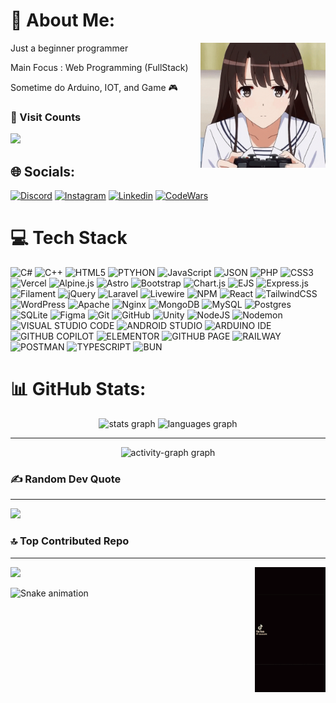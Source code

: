 
# 💫 About Me:

<img align="right" height="200" src="./img/Katou Megumi Cute GIF - Katou Megumi Cute Anime - Discover & Share GIFs.gif"  />

Just a beginner programmer

Main Focus : Web Programming (FullStack)

Sometime do Arduino, IOT, and Game 🎮

### 👀 Visit Counts

![](https://komarev.com/ghpvc/?username=Fazdagam628&color=blue&style=plastic&abbreviated=true)



## 🌐 Socials:

[![Discord](https://img.shields.io/badge/Discord-5865F2?style=for-the-badge&logo=discord&logoColor=white)](https://discord.gg/https://discordapp.com/users/fazdagam628) [![Instagram](https://img.shields.io/badge/Instagram-E4405F?style=for-the-badge&logo=instagram&logoColor=white)](https://instagram.com/fauzan.dani.963) [![Linkedin](https://img.shields.io/badge/LinkedIn-0077B5?style=for-the-badge&logo=linkedin&logoColor=white)](fauzan-mas-ud-ramadhani-0bb105317) [![CodeWars](https://img.shields.io/badge/Codewars-B1361E?style=for-the-badge&logo=Codewars&logoColor=white)](https://www.codewars.com/users/Fazdagam628)
# 💻 Tech Stack

![C#](https://img.shields.io/badge/c%23-%23239120.svg?style=for-the-badge&logo=csharp&logoColor=white) ![C++](https://img.shields.io/badge/c++-%2300599C.svg?style=for-the-badge&logo=c%2B%2B&logoColor=white) ![HTML5](https://img.shields.io/badge/html5-%23E34F26.svg?style=for-the-badge&logo=html5&logoColor=white) ![PTYHON](https://img.shields.io/badge/Python-FFD43B?style=for-the-badge&logo=python&logoColor=blue) ![JavaScript](https://img.shields.io/badge/javascript-%23323330.svg?style=for-the-badge&logo=javascript&logoColor=%23F7DF1E) ![JSON](https://img.shields.io/badge/json-5E5C5C?style=for-the-badge&logo=json&logoColor=white) ![PHP](https://img.shields.io/badge/php-%23777BB4.svg?style=for-the-badge&logo=php&logoColor=white) ![CSS3](https://img.shields.io/badge/css3-%231572B6.svg?style=for-the-badge&logo=css3&logoColor=white) ![Vercel](https://img.shields.io/badge/vercel-%23000000.svg?style=for-the-badge&logo=vercel&logoColor=white) ![Alpine.js](https://img.shields.io/badge/alpinejs-white.svg?style=for-the-badge&logo=alpinedotjs&logoColor=%238BC0D0) ![Astro](https://img.shields.io/badge/astro-%232C2052.svg?style=for-the-badge&logo=astro&logoColor=white) ![Bootstrap](https://img.shields.io/badge/bootstrap-%238511FA.svg?style=for-the-badge&logo=bootstrap&logoColor=white) ![Chart.js](https://img.shields.io/badge/chart.js-F5788D.svg?style=for-the-badge&logo=chart.js&logoColor=white) ![EJS](https://img.shields.io/badge/ejs-%23B4CA65.svg?style=for-the-badge&logo=ejs&logoColor=black) ![Express.js](https://img.shields.io/badge/express.js-%23404d59.svg?style=for-the-badge&logo=express&logoColor=%2361DAFB) ![Filament](https://img.shields.io/badge/Filament-FFAA00?style=for-the-badge&logoColor=%23000000) ![jQuery](https://img.shields.io/badge/jquery-%230769AD.svg?style=for-the-badge&logo=jquery&logoColor=white) ![Laravel](https://img.shields.io/badge/laravel-%23FF2D20.svg?style=for-the-badge&logo=laravel&logoColor=white) ![Livewire](https://img.shields.io/badge/livewire-%234e56a6.svg?style=for-the-badge&logo=livewire&logoColor=white) ![NPM](https://img.shields.io/badge/NPM-%23CB3837.svg?style=for-the-badge&logo=npm&logoColor=white) ![React](https://img.shields.io/badge/react-%2320232a.svg?style=for-the-badge&logo=react&logoColor=%2361DAFB) ![TailwindCSS](https://img.shields.io/badge/tailwindcss-%2338B2AC.svg?style=for-the-badge&logo=tailwind-css&logoColor=white) ![WordPress](https://img.shields.io/badge/WordPress-%23117AC9.svg?style=for-the-badge&logo=WordPress&logoColor=white) ![Apache](https://img.shields.io/badge/apache-%23D42029.svg?style=for-the-badge&logo=apache&logoColor=white) ![Nginx](https://img.shields.io/badge/nginx-%23009639.svg?style=for-the-badge&logo=nginx&logoColor=white) ![MongoDB](https://img.shields.io/badge/MongoDB-%234ea94b.svg?style=for-the-badge&logo=mongodb&logoColor=white) ![MySQL](https://img.shields.io/badge/mysql-4479A1.svg?style=for-the-badge&logo=mysql&logoColor=white) ![Postgres](https://img.shields.io/badge/postgres-%23316192.svg?style=for-the-badge&logo=postgresql&logoColor=white) ![SQLite](https://img.shields.io/badge/sqlite-%2307405e.svg?style=for-the-badge&logo=sqlite&logoColor=white) ![Figma](https://img.shields.io/badge/figma-%23F24E1E.svg?style=for-the-badge&logo=figma&logoColor=white) ![Git](https://img.shields.io/badge/git-%23F05033.svg?style=for-the-badge&logo=git&logoColor=white) ![GitHub](https://img.shields.io/badge/github-%23121011.svg?style=for-the-badge&logo=github&logoColor=white) ![Unity](https://img.shields.io/badge/unity-%23000000.svg?style=for-the-badge&logo=unity&logoColor=white)  ![NodeJS](https://img.shields.io/badge/node.js-6DA55F?style=for-the-badge&logo=node.js&logoColor=white) ![Nodemon](https://img.shields.io/badge/NODEMON-%23323330.svg?style=for-the-badge&logo=nodemon&logoColor=%BBDEAD) ![VISUAL STUDIO CODE](https://img.shields.io/badge/Visual_Studio_Code-0078D4?style=for-the-badge&logo=visual%20studio%20code&logoColor=white) ![ANDROID STUDIO](    https://img.shields.io/badge/Android_Studio-3DDC84?style=for-the-badge&logo=android-studio&logoColor=white) ![ARDUINO IDE](https://img.shields.io/badge/Arduino_IDE-00979D?style=for-the-badge&logo=arduino&logoColor=white) ![GITHUB COPILOT](https://img.shields.io/badge/github%20copilot-000000?style=for-the-badge&logo=githubcopilot&logoColor=white) ![ELEMENTOR](https://img.shields.io/badge/Elementor-92003B?style=for-the-badge&logo=elementor&logoColor=white) ![GITHUB PAGE](https://img.shields.io/badge/GitHub%20Pages-222222?style=for-the-badge&logo=github%20Pages&logoColor=white) ![RAILWAY](https://img.shields.io/badge/Railway-131415?style=for-the-badge&logo=railway&logoColor=white) ![POSTMAN](https://img.shields.io/badge/Postman-FF6C37?style=for-the-badge&logo=Postman&logoColor=white) ![TYPESCRIPT](https://img.shields.io/badge/TypeScript-007ACC?style=for-the-badge&logo=typescript&logoColor=white) ![BUN](https://img.shields.io/badge/bun-282a36?style=for-the-badge&logo=bun&logoColor=fbf0df)

# 📊 GitHub Stats:

<div align="center">
  <img src="https://github-readme-stats.vercel.app/api?username=Fazdagam628&hide_title=false&hide_rank=false&show_icons=true&include_all_commits=true&count_private=true&disable_animations=false&theme=synthwave&locale=en&hide_border=false&order=1&custom_title=Stats" height="150" alt="stats graph"  />
  <img src="https://github-readme-stats.vercel.app/api/top-langs?username=Fazdagam628&locale=en&hide_title=false&layout=compact&card_width=320&langs_count=8&theme=synthwave&hide_border=false&order=2" height="160" alt="languages graph"  />
  
---

  <img src="https://github-readme-activity-graph.vercel.app/graph?username=Fazdagam628&radius=16&theme=high-contrast&area=true&order=5&custom_title=Contribution%20Graph" height="300" alt="activity-graph graph"  />
</div>


### ✍️ Random Dev Quote

---

![](https://quotes-github-readme.vercel.app/api?type=horizontal&theme=tokyonight)

### 🔝 Top Contributed Repo

---

<img align="right" height="200" src="img/tung-tung-tung-sahur-alexcraft7192.gif"  />

![](https://github-contributor-stats.vercel.app/api?username=Fazdagam628&limit=5&theme=dark&combine_all_yearly_contributions=true)


<img src="https://raw.githubusercontent.com/Fazdagam628/Fazdagam628/output/snake.svg" alt="Snake animation" />

<!--###

<picture>
  <source media="(prefers-color-scheme: dark)" srcset="https://raw.githubusercontent.com/Fazdagam628/Fazdagam628/output/pacman-contribution-graph-dark.svg">
  <source media="(prefers-color-scheme: light)" srcset="https://raw.githubusercontent.com/Fazdagam628/Fazdagam628/output/pacman-contribution-graph.svg">
  <img alt="pacman contribution graph" src="https://raw.githubusercontent.com/Fazdagam628/Fazdagam628/output/pacman-contribution-graph.svg">
</picture>

###
-->
